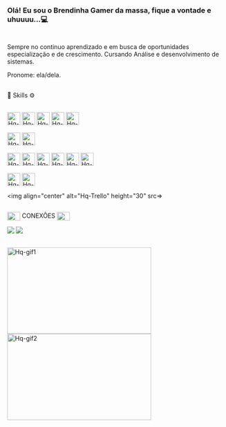 ### Olá! Eu sou o Brendinha Gamer da massa, fique a vontade e uhuuuu...💻
<p align="center">

#

 Sempre no continuo aprendizado e em busca de oportunidades especialização e de crescimento. 
 Cursando Análise e desenvolvimento de sistemas.
   

 Pronome: ela/dela. 

 ##
 
🧠 Skills ⚙️
   
  <div style="display: inline_block"><br>
   
   <img align="center" alt="Hq-java" height="30" src="https://img.shields.io/badge/Java-ED8B00?style=for-the-badge&logo=java&logoColor=white">
  
  <img align="center" alt="Hq-Js" height="30" src="https://img.shields.io/badge/JavaScript-F7DF1E?style=for-the-badge&logo=javascript&logoColor=black">
        
  <img align="center" alt="Hq-HTML" height="30" src="https://img.shields.io/badge/HTML5-E34F26?style=for-the-badge&logo=html5&logoColor=white">
   
  <img align="center" alt="Hq-CSS" height="30" src="https://img.shields.io/badge/CSS3-1572B6?style=for-the-badge&logo=css3&logoColor=white">
        
  <img align="center" alt="Hq-MySQL" height="30" src="https://img.shields.io/badge/MySQL-00000F?style=for-the-badge&logo=mysql&logoColor=white">
  
  </div>

  <div style="display: inline_block"><br>
  
  <img align="center" alt="Hq-Eclipse" height="30" src="https://img.shields.io/badge/Eclipse-2C2255?style=for-the-badge&logo=eclipse&logoColor=white">
  
  
  
  <img align="center" alt="Hq-VSCode" height="30" src="https://img.shields.io/badge/Visual_Studio_Code-0078D4?style=for-the-badge&logo=visual%20studio%20code&logoColor=white">
  
  </div>
  
  <div style="display: inline_block"><br>
  

  <img align="center" alt="Hq-LinuxMint" height="30" src="https://img.shields.io/badge/Linux_Mint-87CF3E?style=for-the-badge&logo=linux-mint&logoColor=white">
  <img align="center" alt="Hq-ArchLinux" height="30" src= "https://img.shields.io/badge/Arch_Linux-1793D1?style=for-the-badge&logo=arch-linux&logoColor=white">

   <img align="center" alt="Hq-Win" height="30" src= "https://img.shields.io/badge/Windows-0078D6?style=for-the-badge&logo=windows&logoColor=white">
   <img align="center" alt="Hq-POWERSHELL" height="30" src="https://img.shields.io/badge/powershell-5391FE?style=for-the-badge&logo=powershell&logoColor=white">
   <img align="center" alt="Hq-CMD" height="30" src="https://img.shields.io/badge/windows%20terminal-4D4D4D?style=for-the-badge&logo=windows%20terminal&logoColor=white">
   <img align="center" alt="Hq-Win" height="30" src= "https://img.shields.io/badge/Microsoft_Office-D83B01?style=for-the-badge&logo=microsoft-office&logoColor=white"> 

  </div>

  <div style="display: inline_block"><br>
  <img align="center" alt="Hq-Canva" height="30" src="https://img.shields.io/badge/Canva-%2300C4CC.svg?&style=for-the-badge&logo=Canva&logoColor=white">
          
  <img align="center" alt="Hq-PS" height="30" src="https://img.shields.io/badge/Adobe%20Photoshop-31A8FF?style=for-the-badge&logo=Adobe%20Photoshop&logoColor=black">


  <img align="center" alt="Hq-Trello" height="30" src=>
</div>


</div>

 ##
 
  <img align="center" alt="Hq-gif2" height="20" width="30" src=https://media2.giphy.com/media/v1.Y2lkPTc5MGI3NjExemw1ajgxdXJ3b2F1NTdlamgwbGdxcGpwdXFmcXQ4bHZzcHozZnNtNiZlcD12MV9pbnRlcm5hbF9naWZfYnlfaWQmY3Q9cw/YqhHDzKEcEXTSpXlK9/giphy.gif img/> CONEXÔES <img align="center" alt="Hq-gif2" height="20" width="30" src=https://gifs.eco.br/wp-content/uploads/2021/09/imagens-e-gifs-de-vire-o-celular-25.gif img/>
   
 <div>

 <a href="https://br.linkedin.com/in/brenda-loiro-966604177" target="_blank"><img src="https://img.shields.io/badge/-LinkedIn-%230077B5?style=for-the-badge&logo=linkedin&logoColor=white" target="_blank"></a>
 <a href = "mailto:brendaloiro2307@gmail.com"><img src="https://img.shields.io/badge/Gmail-D14836?style=for-the-badge&logo=gmail&logoColor=white"></a> 
  
</div>

 ##

 <img align="center" alt="Hq-gif1" height="200" width="333" src=https://github.com/AlexandreHQ10/AlexandreHQ10/assets/88166141/d54262bc-9557-4774-b74a-8e8d9d3860ac img/> <img align="center" alt="Hq-gif2" height="200" width="333" src=https://usagif.com/wp-content/uploads/funny-anime-gif-14.gif img/>

<!--
<div>
  <a href="https://github.com/AlexandreHQ10">
  <img height="150em" src="https://github-readme-stats.vercel.app/api?username=AlexandreHQ10&show_icons=true&theme=merko&include_all_commits=true&count_private=true"/>
  <img height="150em" src="https://github-readme-stats.vercel.app/api/top-langs/?username=AlexandreHQ10&layout=compact&langs_count=168&theme=tokyonight"/>
</div>
-->

          
